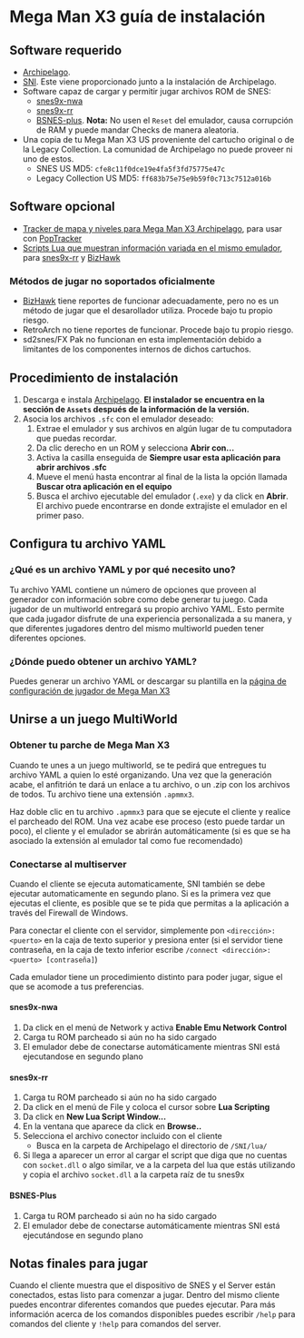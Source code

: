 # Mega Man X3 guía de instalación

## Software requerido

- [Archipelago](https://github.com/ArchipelagoMW/Archipelago/releases).
- [SNI](https://github.com/alttpo/sni/releases). Este viene proporcionado junto a la instalación de Archipelago.
- Software capaz de cargar y permitir jugar archivos ROM de SNES:
   - [snes9x-nwa](https://github.com/Skarsnik/snes9x-emunwa/releases)
   - [snes9x-rr](https://github.com/gocha/snes9x-rr/releases)
   - [BSNES-plus](https://github.com/black-sliver/bsnes-plus). **Nota:** No usen el `Reset` del emulador, causa 
   corrupción de RAM y puede mandar Checks de manera aleatoria.
- Una copia de tu Mega Man X3 US proveniente del cartucho original o de la Legacy Collection. La comunidad de 
Archipelago no puede proveer ni uno de estos.
   - SNES US MD5: `cfe8c11f0dce19e4fa5f3fd75775e47c`
   - Legacy Collection US MD5: `ff683b75e75e9b59f0c713c7512a016b`

## Software opcional
- [Tracker de mapa y niveles para Mega Man X3 Archipelago](https://github.com/BrianCumminger/megamanx3-ap-poptracker/releases), 
para usar con [PopTracker](https://github.com/black-sliver/PopTracker/releases)
- [Scripts Lua que muestran información variada en el mismo emulador](https://github.com/Coltaho/emulator_lua_scripts), 
para [snes9x-rr](https://github.com/gocha/snes9x-rr/releases) y [BizHawk](https://tasvideos.org/BizHawk/ReleaseHistory)

### Métodos de jugar no soportados oficialmente
- [BizHawk](https://tasvideos.org/BizHawk/ReleaseHistory) tiene reportes de funcionar adecuadamente, pero no es un 
método de jugar que el desarollador utiliza. Procede bajo tu propio riesgo.
- RetroArch no tiene reportes de funcionar. Procede bajo tu propio riesgo.
- sd2snes/FX Pak no funcionan en esta implementación debido a limitantes de los componentes internos de dichos cartuchos.

## Procedimiento de instalación

1. Descarga e instala [Archipelago](<https://github.com/ArchipelagoMW/Archipelago/releases/latest>). **El instalador se 
encuentra en la sección de `Assets` después de la información de la versión.**
2. Asocia los archivos `.sfc` con el emulador deseado:
   1. Extrae el emulador y sus archivos en algún lugar de tu computadora que puedas recordar.
   2. Da clic derecho en un ROM y selecciona **Abrir con...**
   3. Activa la casilla enseguida de **Siempre usar esta aplicación para abrir archivos .sfc**
   4. Mueve el menú hasta encontrar al final de la lista la opción llamada **Buscar otra aplicación en el equipo**
   5. Busca el archivo ejecutable del emulador (`.exe`) y da click en **Abrir**. El archivo puede encontrarse en donde 
   extrajíste el emulador en el primer paso.

## Configura tu archivo YAML

### ¿Qué es un archivo YAML y por qué necesito uno?

Tu archivo YAML contiene un número de opciones que proveen al generador con información sobre como debe generar tu
juego. Cada jugador de un multiworld entregará su propio archivo YAML. Esto permite que cada jugador disfrute de una
experiencia personalizada a su manera, y que diferentes jugadores dentro del mismo multiworld pueden tener diferentes
opciones.

### ¿Dónde puedo obtener un archivo YAML?

Puedes generar un archivo YAML or descargar su plantilla en la [página de configuración de jugador de Mega Man X3](/games/Mega%20Man%20X3%20/player-options)

## Unirse a un juego MultiWorld

### Obtener tu parche de Mega Man X3

Cuando te unes a un juego multiworld, se te pedirá que entregues tu archivo YAML a quien lo esté organizando.
Una vez que la generación acabe, el anfitrión te dará un enlace a tu archivo, o un .zip con los archivos de
todos. Tu archivo tiene una extensión `.apmmx3`.

Haz doble clic en tu archivo `.apmmx3` para que se ejecute el cliente y realice el parcheado del ROM.
Una vez acabe ese proceso (esto puede tardar un poco), el cliente y el emulador se abrirán automáticamente (si es que se
ha asociado la extensión al emulador tal como fue recomendado)

### Conectarse al multiserver

Cuando el cliente se ejecuta automaticamente, SNI también se debe ejecutar automaticamente en segundo plano. Si es la
primera vez que ejecutas el cliente, es posible que se te pida que permitas a la aplicación a través del Firewall de
Windows.

Para conectar el cliente con el servidor, simplemente pon `<dirección>:<puerto>` en la caja de texto superior y presiona
enter (si el servidor tiene contraseña, en la caja de texto inferior escribe `/connect <dirección>:<puerto> [contraseña]`)

Cada emulador tiene un procedimiento distinto para poder jugar, sigue el que se acomode a tus preferencias.

#### snes9x-nwa

1. Da click en el menú de Network y activa **Enable Emu Network Control**
2. Carga tu ROM parcheado si aún no ha sido cargado
3. El emulador debe de conectarse automáticamente mientras SNI está ejecutandose en segundo plano

#### snes9x-rr

1. Carga tu ROM parcheado si aún no ha sido cargado
2. Da click en el menú de File y coloca el cursor sobre **Lua Scripting**
3. Da click en **New Lua Script Window...**
4. En la ventana que aparece da click en **Browse..**
5. Selecciona el archivo conector incluido con el cliente
   - Busca en la carpeta de Archipelago el directorio de `/SNI/lua/`
6. Si llega a aparecer un error al cargar el script que diga que no cuentas con `socket.dll` o algo similar, ve a la
carpeta del lua que estás utilizando y copia el archivo `socket.dll` a la carpeta raíz de tu snes9x

#### BSNES-Plus

1. Carga tu ROM parcheado si aún no ha sido cargado
2. El emulador debe de conectarse automáticamente mientras SNI está ejecutándose en segundo plano

## Notas finales para jugar

Cuando el cliente muestra que el dispositivo de SNES y el Server están conectados, estas listo para comenzar a jugar.
Dentro del mismo cliente puedes encontrar diferentes comandos que puedes ejecutar. Para más información acerca de los 
comandos disponibles puedes escribir `/help` para comandos del cliente y `!help` para comandos del server.

